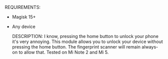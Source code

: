   REQUIREMENTS:
- Magisk 15+
- Any device


  DESCRIPTION:
  I know, pressing the home button to unlock your phone it's very annoying. This module allows you to unlock your device without pressing the home button. The fingerprint scanner will remain always-on to allow that. Tested on Mi Note 2 and Mi 5.